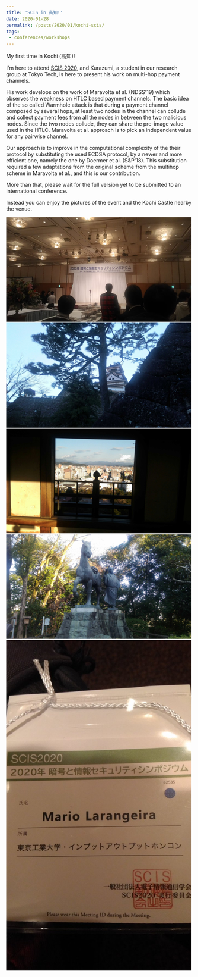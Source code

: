```yaml
---
title: 'SCIS in 高知!'
date: 2020-01-28
permalink: /posts/2020/01/kochi-scis/
tags:
 - conferences/workshops
---
```


My first time in Kochi (高知)!

I'm here to attend [SCIS 2020](https://www.iwsec.org/scis/2020/index.html), and Kurazumi, a student in our research group at Tokyo Tech, is here to present his work on multi-hop payment channels. 


His work develops on the work of Maravolta et al. (NDSS'19) which observes the weakness on HTLC based payment channels. The basic idea of the so called Warmhole attack is that during a payment channel composed by several hops, at least two nodes in the channel can collude and collect payment fees from all the nodes in between the two malicious nodes. Since the two nodes collude, they can share the pre-image value used in the HTLC. Maravolta et al. approach is to pick an independent value for any pairwise channel. 

Our approach is to improve in the computational complexity of the their protocol by substituting the used ECDSA protocol, by a newer and more efficient one, namely the one by  Doermer et al. (S&P'18). This substitution required a few adaptations from the original scheme from the multihop scheme in Maravolta et al., and this is our contribution. 

More than that, please wait for the full version yet to be submitted to an international conference. 

Instead you can enjoy the pictures of the event and the Kochi Castle nearby the venue.

<img src="/images/posts/2020-01-28/kochi-SCIS.jpg" width="500">

<img src="/images/posts/2020-01-28/kochi-SCIS-2.jpg" width="500">

<img src="/images/posts/2020-01-28/kochi-SCIS-3.jpg" width="500">

<img src="/images/posts/2020-01-28/kochi-SCIS-4.jpg" width="500">

<img src="/images/posts/2020-01-28/kochi-SCIS-5.jpg" width="500">